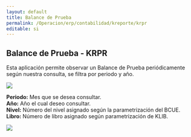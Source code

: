 ```yaml
---
layout: default
title: Balance de Prueba
permalink: /Operacion/erp/contabilidad/kreporte/krpr
editable: si
---
```


## Balance de Prueba - KRPR

Esta aplicación permite observar un Balance de Prueba periódicamente según nuestra consulta, se filtra por periodo y año.


![](KRPR1.png)


**Periodo:** Mes que se desea consultar.  
**Año:** Año el cual deseo consultar.  
**Nivel:** Número del nivel asignado según la parametrización del BCUE.  
**Libro:** Número de libro asignado según parametrización de KLIB.  


![](KRPR2.png)




